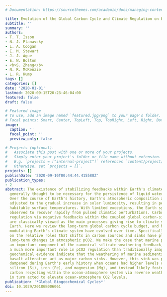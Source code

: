 ```yaml
---
# Documentation: https://sourcethemes.com/academic/docs/managing-content/

title: Evolution of the Global Carbon Cycle and Climate Regulation on Earth
subtitle: ''
summary: ''
authors:
- T. T. Isson
- N. J. Planavsky
- L. A. Coogan
- E. M. Stewart
- J. J. Ague
- E. W. Bolton
- <b>S. Zhang</b>
- N. R. McKenzie
- L. R. Kump
tags: []
categories: []
date: '2020-01-01'
lastmod: 2020-09-15T20:23:46-04:00
featured: false
draft: false

# Featured image
# To use, add an image named `featured.jpg/png` to your page's folder.
# Focal points: Smart, Center, TopLeft, Top, TopRight, Left, Right, BottomLeft, Bottom, BottomRight.
image:
  caption: ''
  focal_point: ''
  preview_only: false

# Projects (optional).
#   Associate this post with one or more of your projects.
#   Simply enter your project's folder or file name without extension.
#   E.g. `projects = ["internal-project"]` references `content/project/deep-learning/index.md`.
#   Otherwise, set `projects = []`.
projects: []
publishDate: '2020-09-16T00:44:44.415588Z'
publication_types:
- 2
abstract: The existence of stabilizing feedbacks within Earth's climate system is
  generally thought to be necessary for the persistence of liquid water and life.
  Over the course of Earth's history, Earth's atmospheric composition appears to have
  adjusted to the gradual increase in solar luminosity, resulting in persistently
  habitable surface temperatures. With limited exceptions, the Earth system has been
  observed to recover rapidly from pulsed climatic perturbations. Carbon dioxide (CO2)
  regulation via negative feedbacks within the coupled global carbon-silica cycles
  are classically viewed as the main processes giving rise to climate stability on
  Earth. Here we review the long-term global carbon cycle budget, and how the processes
  modulating Earth's climate system have evolved over time. Specifically, we focus
  on the relative roles that shifts in carbon sources and sinks have played in driving
  long-term changes in atmospheric pCO2. We make the case that marine processes are
  an important component of the canonical silicate weathering feedback, and have played
  a much more important role in pCO2 regulation than traditionally imagined. Notably,
  geochemical evidence indicate that the weathering of marine sediments and off-axis
  basalt alteration act as major carbon sinks. However, this sink was potentially
  dampened during Earth's early history when oceans had higher levels of dissolved
  silicon (Si), iron (Fe), and magnesium (Mg), and instead likely fostered more extensive
  carbon recycling within the ocean-atmosphere system via reverse weathering—that
  in turn acted to elevate ocean-atmosphere CO2 levels.
publication: '*Global Biogeochemical Cycles*'
doi: 10.1029/2018GB006061
---
```

